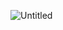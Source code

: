 ![Untitled](https://user-images.githubusercontent.com/100655325/176494262-d9c2ecf6-d095-42f4-8f5c-c1690a9bab38.png)
